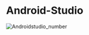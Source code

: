 # Android-Studio

![Androidstudio_number](https://user-images.githubusercontent.com/101712060/230439217-229975f3-0c84-4bfd-a65e-071349c8ce9b.png)
